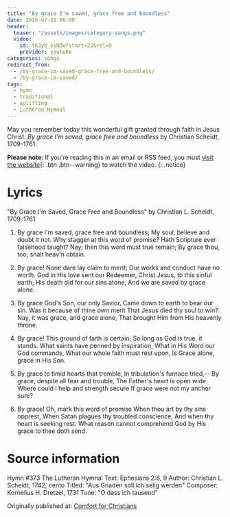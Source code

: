 ```yaml
---
title: "By grace I'm saved, grace free and boundless"
date: 2016-07-31 06:00
header:
  teaser: "/assets/images/category-songs.png"
  video:
    id: tKJyb_oiNOw?start=22&rel=0
    provider: youtube
categories: songs
redirect_from:
  - /by-grace-im-saved-grace-free-and-boundless/
  - /by-grace-im-saved/
tags:
  - hymn
  - traditional
  - uplifting
  - Lutheran Hymnal
---
```

May you remember today this wonderful gift granted through faith in Jesus Christ.  *By grace I'm saved, grace free and boundless* by Christian Scheidt, 1709-1761.

**Please note:** If you're reading this in an email or RSS feed, you must [visit the website](http://www.alecsatin.com/songs/by-grace-im-saved-grace-free-and-boundless/){: .btn .btn--warning} to watch the video.
{: .notice}

# Lyrics 

"By Grace I'm Saved, Grace Free and Boundless"
by Christian L. Scheidt, 1709-1761

1. By grace I'm saved, grace free and boundless;
My soul, believe and doubt it not.
Why stagger at this word of promise?
Hath Scripture ever falsehood taught?
Nay; then this word must true remain;
By grace thou, too, shalt heav'n obtain.

2. By grace! None dare lay claim to merit;
Our works and conduct have no worth.
God in His love sent our Redeemer,
Christ Jesus, to this sinful earth;
His death did for our sins atone,
And we are saved by grace alone.

4. By grace God's Son, our only Savior,
Came down to earth to bear our sin.
Was it because of thine own merit
That Jesus died thy soul to win?
Nay, it was grace, and grace alone,
That brought Him from His heavenly throne.

5. By grace! This ground of faith is certain;
So long as God is true, it stands.
What saints have penned by inspiration,
What in His Word our God commands,
What our whole faith must rest upon,
Is Grace alone, grace in His Son.

6. By grace to timid hearts that tremble,
In tribulation's furnace tried,--
By grace, despite all fear and trouble,
The Father's heart is open wide.
Where could I help and strength secure
If grace were not my anchor sure?

3. By grace! Oh, mark this word of promise
When thou art by thy sins opprest,
When Satan plagues thy troubled conscience,
And when thy heart is seeking rest.
What reason cannot comprehend
God by His grace to thee doth send.

# Source information

Hymn #373
The Lutheran Hymnal
Text: Ephesians 2:8, 9
Author: Christian L. Scheidt, 1742, cento
Titled: "Aus Gnaden soll ich selig werden"
Composer: Kornelius H. Dretzel, 1731
Tune: "O dass ich tausend"


<div>Originally published at: <a href='http://www.alecsatin.com/'>Comfort for Christians</a></div>
